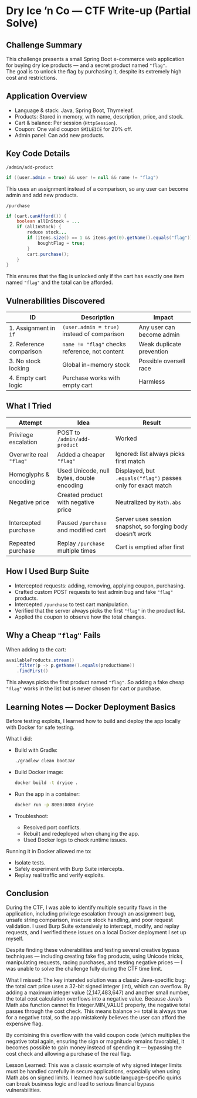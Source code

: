 
# Dry Ice ’n Co — CTF Write-up (Partial Solve)

## Challenge Summary

This challenge presents a small Spring Boot e-commerce web application for buying dry ice products — and a secret product named `"flag"`.  
The goal is to unlock the flag by purchasing it, despite its extremely high cost and restrictions.

## Application Overview

- Language & stack: Java, Spring Boot, Thymeleaf.
- Products: Stored in memory, with name, description, price, and stock.
- Cart & balance: Per session (`HttpSession`).
- Coupon: One valid coupon `SMILEICE` for 20% off.
- Admin panel: Can add new products.

## Key Code Details

`/admin/add-product`

```java
if ((user.admin = true) && user != null && name != "flag")
```

This uses an assignment instead of a comparison, so any user can become admin and add new products.

`/purchase`

```java
if (cart.canAfford()) {
    boolean allInStock = ...
    if (allInStock) {
        reduce stock...
        if (items.size() == 1 && items.get(0).getName().equals("flag")) {
            boughtFlag = true;
        }
        cart.purchase();
    }
}
```

This ensures that the flag is unlocked only if the cart has exactly one item named `"flag"` and the total can be afforded.

## Vulnerabilities Discovered

| ID                      | Description                                    | Impact |
|----                     |--------------                                  |--------|
| 1. Assignment in `if`   | `(user.admin = true)` instead of comparison    | Any user can become admin |
| 2. Reference comparison | `name != "flag"` checks reference, not content | Weak duplicate prevention |
| 3. No stock locking     | Global in-memory stock                         | Possible oversell race |
| 4. Empty cart logic     | Purchase works with empty cart                 | Harmless |

## What I Tried

| Attempt                     | Idea                                      | Result |
|---------                    |------                                     |--------|
| Privilege escalation        | POST to `/admin/add-product`              | Worked |
| Overwrite real `"flag"`     | Added a cheaper `"flag"`                  | Ignored: list always picks first match |
| Homoglyphs & encoding       | Used Unicode, null bytes, double encoding | Displayed, but `.equals("flag")` passes only for exact match |
| Negative price              | Created product with negative price       | Neutralized by `Math.abs` |
| Intercepted purchase        | Paused `/purchase` and modified cart      | Server uses session snapshot, so forging body doesn’t work |
| Repeated purchase           | Replay `/purchase` multiple times         | Cart is emptied after first |

## How I Used Burp Suite

- Intercepted requests: adding, removing, applying coupon, purchasing.
- Crafted custom POST requests to test admin bug and fake `"flag"` products.
- Intercepted `/purchase` to test cart manipulation.
- Verified that the server always picks the first `"flag"` in the product list.
- Applied the coupon to observe how the total changes.

## Why a Cheap `"flag"` Fails

When adding to the cart:

```java
availableProducts.stream()
    .filter(p -> p.getName().equals(productName))
    .findFirst()
```

This always picks the first product named `"flag"`. So adding a fake cheap `"flag"` works in the list but is never chosen for cart or purchase.


## Learning Notes — Docker Deployment Basics

Before testing exploits, I learned how to build and deploy the app locally with Docker for safe testing.

What I did:

- Build with Gradle:
  ```bash
  ./gradlew clean bootJar
  ```

- Build Docker image:
  ```bash
  docker build -t dryice .
  ```

- Run the app in a container:
  ```bash
  docker run -p 8080:8080 dryice
  ```

- Troubleshoot:
  - Resolved port conflicts.
  - Rebuilt and redeployed when changing the app.
  - Used Docker logs to check runtime issues.

Running it in Docker allowed me to:
- Isolate tests.
- Safely experiment with Burp Suite intercepts.
- Replay real traffic and verify exploits.

## Conclusion
During the CTF, I was able to identify multiple security flaws in the application, including privilege escalation through an assignment bug, unsafe string comparison, insecure stock handling, and poor request validation. I used Burp Suite extensively to intercept, modify, and replay requests, and I verified these issues on a local Docker deployment I set up myself.

Despite finding these vulnerabilities and testing several creative bypass techniques — including creating fake flag products, using Unicode tricks, manipulating requests, racing purchases, and testing negative prices — I was unable to solve the challenge fully during the CTF time limit.

What I missed:
The key intended solution was a classic Java-specific bug: the total cart price uses a 32-bit signed integer (int), which can overflow. By adding a maximum integer value (2,147,483,647) and another small number, the total cost calculation overflows into a negative value. Because Java’s Math.abs function cannot fix Integer.MIN_VALUE properly, the negative total passes through the cost check. This means balance >= total is always true for a negative total, so the app mistakenly believes the user can afford the expensive flag.

By combining this overflow with the valid coupon code (which multiplies the negative total again, ensuring the sign or magnitude remains favorable), it becomes possible to gain money instead of spending it — bypassing the cost check and allowing a purchase of the real flag.

Lesson Learned:
This was a classic example of why signed integer limits must be handled carefully in secure applications, especially when using Math.abs on signed limits. I learned how subtle language-specific quirks can break business logic and lead to serious financial bypass vulnerabilities.


